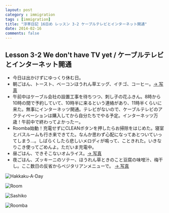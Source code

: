```yaml
---
layout: post
category : immigration
tags : [immigration]
title: "浮草日記 16日め レッスン 3-2 ケーブルテレビとインターネット開通"
date: 2014-02-16
comments: false
---
```


## Lesson 3-2 We don't have TV yet / ケーブルテレビとインターネット開通

* 今日は出かけずにゆっくり休む日。&nbsp; 
* 朝ごはん、トースト、ベーコンほうれん草エッグ、イチゴ、コーヒー。[-> 写真](http://instagram.com/p/kf-XbkFDby/)
* 午前中はケーブル会社の設置工事を待ちつつ、刺し子の花ふきん。8時から10時の間で予約していて、10時半に来るという連絡があり、11時半くらいに来た。無事にインターネッツ開通。テレビがないので、ケーブルテレビのアクティベーションは購入してから自分たちでやる予定。インターネッツ万歳！午前中で終わってよかったー。
* Roomba始動！充電せずにCLEANボタンを押したらお掃除をはじめた。寝室とバスルームも行き来できてた。なんか思わず心配になってあとついていってしまう…。しばらくしたら悲しいメロディが鳴って、こときれた。いきなりこき使ってごめんよ。ただいま充電中。
* 昼ごはん、できそこないオムライス。[-> 写真](http://instagram.com/p/kf-dQbFDb_/)
* 夜ごはん、ズッキーニのソテー、ほうれん草ときのこと豆腐の味噌汁、梅干し。ここ数日の反省からベジタリアンメニューで。 [-> 写真](http://instagram.com/p/kgPrDGFDTA/)


![Hakkaku-A-Day](https://lh6.googleusercontent.com/-TTuRQGGGMP8/UwGf9trqClI/AAAAAAAB5xk/aVNCUqThM3s/w620-h465-no/14+-+1)

![Room](https://lh6.googleusercontent.com/-4TCozP0JgGU/UwF3kZ-nl7I/AAAAAAAB5wU/FmIkJhQh-ow/w620-h465-no/P1150458.JPG)

![Sashiko](https://lh5.googleusercontent.com/-J5IMix6Uswk/UwGlaf1GlfI/AAAAAAAB5yg/hTC2ZKKs7ZI/w620-h465-no/P1150467.JPG)

![Roomba](https://lh6.googleusercontent.com/-7RRNAQhGItM/UwGl21E9w8I/AAAAAAAB5y8/yvKgnpmJjh4/w620-h465-no/P1150477.JPG)